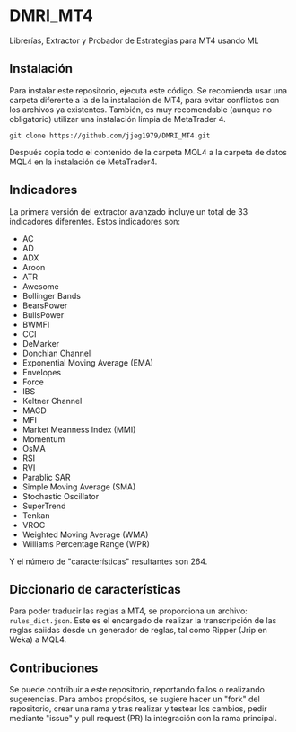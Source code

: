 # DMRI_MT4

Librerías, Extractor y Probador de Estrategias para MT4 usando ML

## Instalación

Para instalar este repositorio, ejecuta este código. Se recomienda usar una carpeta diferente a la de la instalación de MT4, para evitar conflictos con los archivos ya existentes. También, es muy recomendable (aunque no obligatorio) utilizar una instalación limpia de MetaTrader 4.

`git clone https://github.com/jjeg1979/DMRI_MT4.git`

Después copia todo el contenido de la carpeta MQL4 a la carpeta de datos MQL4 en la instalación de MetaTrader4.

## Indicadores

La primera versión del extractor avanzado incluye un total de 33 indicadores diferentes. Estos indicadores son:

-   AC
-   AD
-   ADX
-   Aroon
-   ATR
-   Awesome
-   Bollinger Bands
-   BearsPower
-   BullsPower
-   BWMFI
-   CCI
-   DeMarker
-   Donchian Channel
-   Exponential Moving Average (EMA)
-   Envelopes
-   Force
-   IBS
-   Keltner Channel
-   MACD
-   MFI
-   Market Meanness Index (MMI)
-   Momentum
-   OsMA
-   RSI
-   RVI
-   Parablic SAR
-   Simple Moving Average (SMA)
-   Stochastic Oscillator
-   SuperTrend
-   Tenkan
-   VROC
-   Weighted Moving Average (WMA)
-   Williams Percentage Range (WPR)

Y el número de "características" resultantes son 264.

## Diccionario de características

Para poder traducir las reglas a MT4, se proporciona un archivo: `rules_dict.json`. Este es el encargado de realizar la transcripción de las reglas saiidas desde un generador de reglas, tal como Ripper (Jrip en Weka) a MQL4.

## Contribuciones

Se puede contribuir a este repositorio, reportando fallos o realizando sugerencias. Para ambos propósitos, se sugiere hacer un "fork" del repositorio, crear una rama y tras realizar y testear los cambios, pedir mediante "issue" y pull request (PR) la integración con la rama principal.
